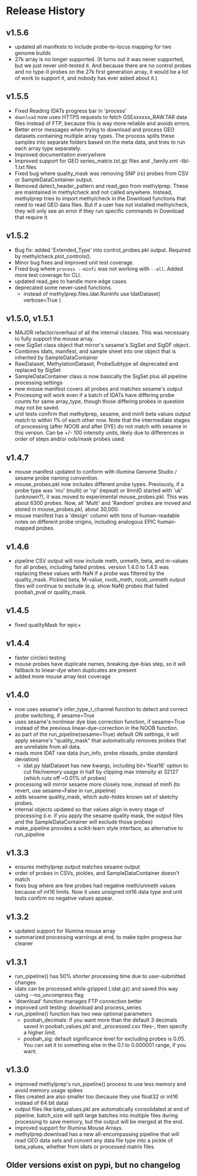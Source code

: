 # Release History

## v1.5.6
- updated all manifests to include probe-to-locus mapping for two genome builds
- 27k array is no longer supported. (It turns out it was never supported, but we just never unit-tested it. And
    because there are no control probes and no type-II probes on the 27k first generation array, it would be a lot
    of work to support it, and nobody has ever asked about it.)

## v1.5.5
- Fixed Reading IDATs progress bar in 'process'
- `download` now uses HTTPS requests to fetch GSExxxxxx_RAW.TAR data files instead of FTP, because this is way more reliable and avoids errors.
- Better error messages when trying to download and process GEO datasets containing multiple array types. The process splits these samples into separate folders based on the meta data, and tries to run each array type separately.
- Improved documentation everywhere
- Improved support for GEO series_matrix.txt.gz files and _family.xml -tbl-1.txt files
- Fixed bug where quality_mask was removing SNP (rs) probes from CSV or SampleDataContainer output.
- Removed detect_header_pattern and read_geo from methylprep. These are maintained in methylcheck and
  not called anywhere. Instead, methylprep tries to import methylcheck in the Download functions that need
  to read GEO data files. But if a user has not installed methylcheck, they will only see an error if they
  run specific commands in Download that require it.

## v1.5.2
- Bug fix: added 'Extended_Type' into control_probes.pkl output. Required by methylcheck.plot_controls().
- Minor bug fixes and improved unit test coverage.
- Fixed bug where `process --minfi` was not working with `--all`. Added more test coverage for CLI.
- updated read_geo to handle more edge cases
- deprecated some never-used functions.
  - instead of methylprep.files.idat.RunInfo use IdatDataset( verbose=True )


## v1.5.0, v1.5.1
- MAJOR refactor/overhaul of all the internal classes. This was necessary to fully support the mouse array.
- new SigSet class object that mirror's sesame's SigSet and SigDF object.
- Combines idats, manifest, and sample sheet into one object that is inherited by SampleDataContainer
- RawDataset, MethylationDataset, ProbeSubtype all deprecated and replaced by SigSet
- SampleDataContainer class is now basically the SigSet plus all pipeline processing settings
- new mouse manifest covers all probes and matches sesame's output
- Processing will work even if a batch of IDATs have differing probe counts for same array_type, though those
differing probes in question may not be saved.
- unit tests confirm that methylprep, sesame, and minfi beta values output match to within 1% of each other now. Note that the intermediate stages of processing (after NOOB and after DYE) do not match
with sesame in this version. Can be +/- 100 intensity units, likely due to differences in order of
steps and/or oob/mask probes used.

## v1.4.7
- mouse manifest updated to conform with illumina Genome Studio / sesame probe naming convention.
- mouse_probes.pkl now includes different probe types. Previously, if a probe type was 'mu' (multi)
or 'rp' (repeat) or IlmnID started with 'uk' (unknown?), it was moved to experimental mouse_probes.pkl.
This was about 6300 probes.
Now, all 'Multi' and 'Random' probes are moved and stored in mouse_probes.pkl, about 30,000.
- mouse manifest has a 'design' column with tons of human-readable notes on different probe origins,
including analogous EPIC human-mapped probes.

## v1.4.6
- pipeline CSV output will now include meth, unmeth, beta, and m-values for all probes, including failed probes.
    version 1.4.0 to 1.4.5 was replacing these values with NaN if a probe was filtered by the quality_mask.
    Pickled beta, M-value, noob_meth, noob_unmeth output files will continue to exclude (e.g. show NaN) probes that failed poobah_pval or quality_mask.

## v1.4.5
- fixed qualityMask for epic+

## v1.4.4
- faster circleci testing
- mouse probes have duplicate names, breaking dye-bias step, so it will fallback to linear-dye when duplicates are present
- added more mouse array test coverage

## v1.4.0
- now uses sesame's infer_type_I_channel function to detect and correct probe switching, if sesame=True
- uses sesame's nonlinear dye bias correction function, if sesame=True
    instead of the previous linear-dye-correction in the NOOB function.
- as part of the run_pipeline(sesame=True) default ON settings, it will apply sesame's "quality_mask"
    that automatically removes probes that are unreliable from all data.
- reads more IDAT raw data (run_info, probe nbeads, probe standard deviation)
    - idat.py IdatDataset has new kwargs, including bit='float16' option to cut file/memory usage in half
    by clipping max intensity at 32127 (which cuts off ~0.01% of probes)
- processing will mirror sesame more closely now, instead of minfi (to revert, use sesame=False in run_pipeline)
- adds sesame quality_mask, which auto-hides known set of sketchy probes.
- internal objects updated so that values align in every stage of processing
    (i.e. if you apply the sesame quality mask, the output files and the SampleDataContainer will exclude those probes)
- make_pipeline provides a scikit-learn style interface, as alternative to run_pipeline

## v1.3.3
- ensures methylprep output matches sesame output
- order of probes in CSVs, pickles, and SampleDataContainer doesn't match
- fixes bug where are few probes had negative meth/unmeth values because of int16 limits.
    Now it uses unsigned int16 data type and unit tests confirm no negative values appear.

## v1.3.2
- updated support for Illumina mouse array
- summarized processing warnings at end, to make tqdm progress bar cleaner

## v1.3.1
- run_pipeline() has 50% shorter processing time due to user-submitted changes
- idats can be processed while gzipped (.idat.gz) and saved this way using --no_uncompress flag
- 'download' function manages FTP connection better
- improved unit testing: download and process_series
- run_pipeline() function has two new optional parameters
    - poobah_decimals: if you want more than the default 3 decimals saved in poobah_values.pkl and _processed.csv files-, then specify a higher limit.
    - poobah_sig: default significance level for excluding probes is 0.05. You can set it to something
    else in the 0.1 to 0.000001 range, if you want.

## v1.3.0
- improved methylprep's run_pipeline() process to use less memory and avoid memory usage spikes
- files created are also smaller too (because they use float32 or int16 instead of 64 bit data)
- output files like beta_values.pkl are automatically consolidated at end of pipeline.
    batch_size will split large batches into multiple files during processing to save memory,
    but the output will be merged at the end.
- improved support for Illumina Mouse Arrays.
- methylprep.download has a new all-encompassing pipeline that will read GEO data sets and convert
    any data file type into a pickle of beta_values, whether from idats or processed matrix files.

## Older versions exist on pypi, but no changelog
